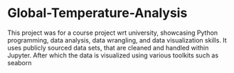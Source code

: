 # Global-Temperature-Analysis
This project was for a course project wrt university, showcasing Python programming, data analysis, data wrangling, and data visualization skills. It uses publicly sourced data sets, that are cleaned and handled within Jupyter. After which the data is visualized using various toolkits such as seaborn
